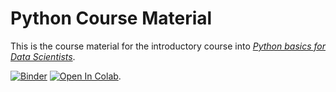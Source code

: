 # Python Course Material 

This is the course material for the introductory course into [_Python basics for Data Scientists_](https://www.fabriziomusacchio.com/teaching/python_course).  



[![Binder](https://mybinder.org/badge_logo.svg)](https://mybinder.org/v2/gh/FabrizioMusacchio/Python_Course/HEAD)  [![Open In Colab](https://colab.research.google.com/assets/colab-badge.svg)](https://colab.research.google.com/github/FabrizioMusacchio/Python_Course/).